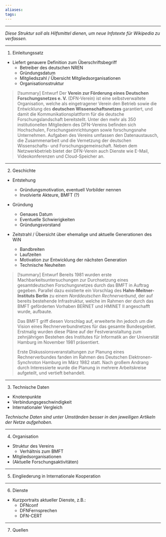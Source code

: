 ```yaml
---
aliases: 
tags:
---
```


***
*Diese Struktur soll als Hilfsmittel dienen, um neue Infotexte für Wikipedia zu verfassen.*
***

1. Einleitungssatz

- Liefert genauere Definition zum Überschriftsbegriff
  - Betreiber des deutschen NREN
  - Gründungsdatum
  - Mitgliedszahl / Übersicht Mitgliedsorganisationen
  - Organisationsstruktur

> [!summary] Entwurf 
> Der **Verein zur Förderung eines Deutschen Forschungsnetzes e. V.** (DFN-Verein) ist eine selbstverwaltete Organisation, welche als eingetragener Verein den Betrieb sowie die Entwicklung des **deutschen Wissenschaftsnetzes** garantiert, und damit die Kommunikationsplattform für die deutsche Forschungslandschaft bereitstellt.
> Unter den mehr als 350 institutionellen Mitgliedern des DFN-Vereins befinden sich Hochschulen, Forschungseinrichtungen sowie forschungsnahe Unternehmen.
> Aufgaben des Vereins umfassen den Datenaustausch, die Zusammenarbeit und die Vernetzung der deutschen Wissenschafts- und Forschungsgemeinschaft. Neben dem Netzwerkbetrieb bietet der DFN-Verein auch Dienste wie E-Mail, Videokonferenzen und Cloud-Speicher an.

***

2. Geschichte

- Entstehung
  - Gründungsmotivation, eventuell Vorbilder nennen
  - Involvierte Akteure, BMFT (?)

- Gründung
  - Genaues Datum
  - Eventuelle Schwierigkeiten
  - Gründungsvorstand

- Zeitstrahl / Übersicht über ehemalige und aktuelle Generationen des WiN
  - Bandbreiten
  - Laufzeiten
  - Motivation zur Entwicklung der nächsten Generation
  - Technische Neuheiten

> [!summary] Entwurf 
> Bereits 1981 wurden erste Machbarkeitsuntersuchungen zur Durchsetzung eines gesamtdeutschen Forschungsnetzes durch das BMFT in Auftrag gegeben. Parallel dazu existierte ein Vorschlag des **Hahn-Meitner-Instituts Berlin** zu einem *Norddeutschen Rechnerverbund*, der auf bereits bestehende Infrastruktur, welche im Rahmen der durch das BMFT geförderten Vorhaben BERNET und HMINET II angeschafft wurde, aufbaute.
> 
> Das BMFT griff diesen Vorschlag auf, erweiterte ihn jedoch um die Vision eines Rechnerverbundnetzes für das gesamte Bundesgebiet. Erstmalig wurden diese Pläne auf der Festveranstaltung zum zehnjährigen Bestehen des Institutes für Informatik an der Universität Hamburg im November 1981 präsentiert.
> 
> Erste Diskussionsveranstaltungen zur Planung eines Rechnerverbundes fanden im Rahmen des Deutschen Elektronen-Synchroton Hamburg im März 1982 statt. Nach großem Andrang durch Interessierte wurde die Planung in mehrere Arbeitskreise aufgeteilt, und vertieft behandelt.

***

3. Technische Daten

- Knotenpunkte
- Verbindungsgeschwindigkeit
- Internationaler Vergleich

*Technische Daten sind unter Umständen besser in den jeweiligen Artikeln der Netze aufgehoben.*

***

4. Organisation

- Struktur des Vereins
  - Verhältnis zum BMFT
- Mitgliedsorganisationen
- (Aktuelle Forschungsaktivitäten)

***

5. Eingliederung in Internationale Kooperation

***

6. Dienste

- Kurzportraits aktueller Dienste, z.B.:
  - DFNconf
  - DFNFernsprechen
  - DFN-CERT

***

7. Quellen

